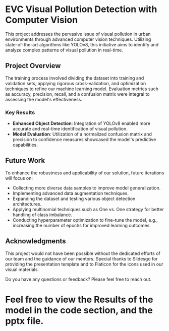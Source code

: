# EVC Visual Pollution Detection with Computer Vision

This project addresses the pervasive issue of visual pollution in urban environments through advanced computer vision techniques. Utilizing state-of-the-art algorithms like YOLOv8, this initiative aims to identify and analyze complex patterns of visual pollution in real-time. 

## Project Overview

The training process involved dividing the dataset into training and validation sets, applying rigorous cross-validation, and optimization techniques to refine our machine learning model. Evaluation metrics such as accuracy, precision, recall, and a confusion matrix were integral to assessing the model's effectiveness.

### Key Results

- **Enhanced Object Detection**: Integration of YOLOv8 enabled more accurate and real-time identification of visual pollution.
- **Model Evaluation**: Utilization of a normalized confusion matrix and precision to confidence measures showcased the model's predictive capabilities.

## Future Work

To enhance the robustness and applicability of our solution, future iterations will focus on:

- Collecting more diverse data samples to improve model generalization.
- Implementing advanced data augmentation techniques.
- Expanding the dataset and testing various object detection architectures.
- Applying multinomial techniques such as One vs. One strategy for better handling of class imbalance.
- Conducting hyperparameter optimization to fine-tune the model, e.g., increasing the number of epochs for improved learning outcomes.

## Acknowledgments

This project would not have been possible without the dedicated efforts of our team and the guidance of our mentors. Special thanks to Slidesgo for providing the presentation template and to Flaticon for the icons used in our visual materials.

Do you have any questions or feedback? Please feel free to reach out.

# Feel free to view the Results of the model in the code section, and the pptx file.
